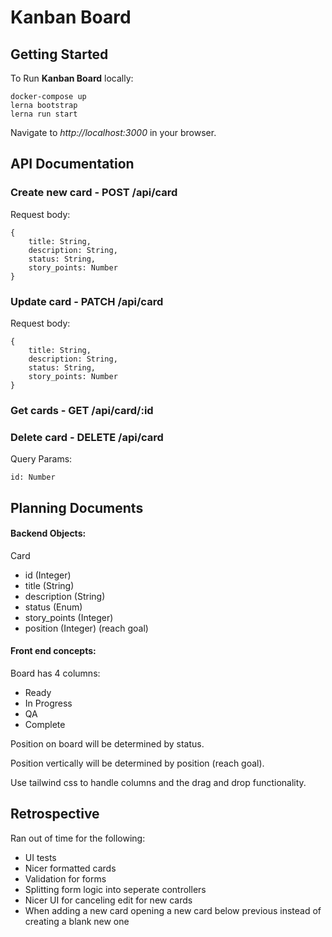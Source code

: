 # Kanban Board

## Getting Started 

To Run **Kanban Board** locally:

```
docker-compose up
lerna bootstrap
lerna run start
```

Navigate to *http://localhost:3000* in your browser.

## API Documentation

### Create new card - POST /api/card
Request body:
```
{
    title: String, 
    description: String, 
    status: String, 
    story_points: Number
}
```
### Update card - PATCH /api/card
Request body: 
```
{
    title: String, 
    description: String, 
    status: String, 
    story_points: Number
}
```

### Get cards - GET /api/card/:id

### Delete card - DELETE /api/card
Query Params: 
```
id: Number
```

## Planning Documents

#### Backend Objects:

Card
  - id (Integer)
  - title (String)
  - description (String)
  - status (Enum)
  - story_points (Integer)
  - position (Integer) (reach goal)

#### Front end concepts:

Board has 4 columns:
- Ready
- In Progress
- QA 
- Complete

Position on board will be determined by status.

Position vertically will be determined by position (reach goal).

Use tailwind css to handle columns and the drag and drop functionality.

## Retrospective

Ran out of time for the following:
- UI tests
- Nicer formatted cards
- Validation for forms
- Splitting form logic into seperate controllers
- Nicer UI for canceling edit for new cards
- When adding a new card opening a new card below previous instead of creating a blank new one